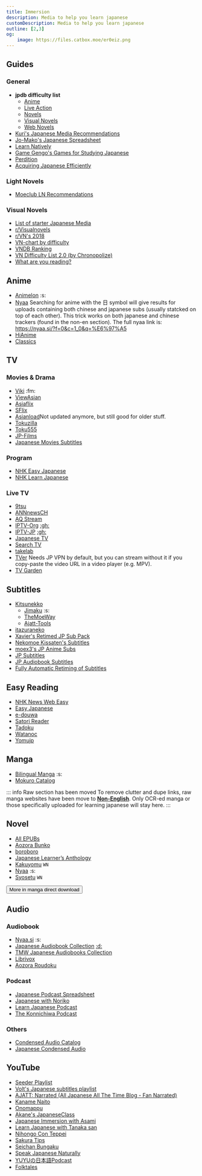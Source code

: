 ```yaml
---
title: Immersion
description: Media to help you learn japanese
customDescription: Media to help you learn japanese
outline: [2,3]
og:
    image: https://files.catbox.moe/er0eiz.png
---
```


<GradientCard title="Immersion" description="Media to help you learn japanese" theme="turquoise" variant="thin"/>


## Guides

### General

- **jpdb difficulty list**
  - [Anime](https://jpdb.io/anime-difficulty-list)
  - [Live Action](https://jpdb.io/live-action-difficulty-list)
  - [Novels](https://jpdb.io/novel-difficulty-list)
  - [Visual Novels](https://jpdb.io/visual-novel-difficulty-list)
  - [Web Novels](https://jpdb.io/web-novel-difficulty-list)
- [Kuri's Japanese Media Recommendations](https://docs.google.com/spreadsheets/d/1w42HEKEu2AzZg9K7PI0ma9ICmr2qYEKQ9IF4XxFSnQU/edit#gid=1019246469)
- [Jo-Mako's Japanese Spreadsheet](https://docs.google.com/spreadsheets/d/1ukDIWSkh_xvpppPbgs1nUR2kaEwFaWlsJgZUlb9LuTs/edit#gid=822742203)
- [Learn Natively](https://learnnatively.com/)
- [Game Gengo's Games for Studying Japanese](https://docs.google.com/spreadsheets/u/0/d/14TKRFvnDmBsgfxCJzkaNKTKmx4qDcsv7QSmfyzIKxQ4/htmlview#gid=0)
- [Perdition](https://perdition-japanese.github.io/posts/how-to-study-japanese/#step-1-h--immersion-optional)
- [Acquiring Japanese Efficiently](https://docs.google.com/document/d/1LH82FjsCqCgp6-TFqUcS_EB15V7sx7O1VCjREp6Lexw/edit#heading=h.ct5zhbvvh3b8)

### Light Novels
- [Moeclub LN Recommendations](https://bookmeter.com/users/1313898/)

### Visual Novels
- [List of starter Japanese Media](https://docs.google.com/document/u/1/d/1KnyyDt7jimEz-dgeMSKymRaT2r3QKBPm9AzqZ6oUWAs/pub)
- [r/Visualnovels](https://sites.google.com/view/rvisualnovels-recs/home)
- [r/VN's 2018](https://vnrecs.github.io/)
- [VN-chart by difficulty](https://anacreondjt.gitlab.io/vn-chart/)
- [VNDB Ranking](https://vndb.org/v?f=022gja3gja&s=34w)
- [VN Difficulty List 2.0 (by Chronopolize)](https://docs.google.com/spreadsheets/d/18vCgQHhBNBeRJdcTcyUi2Atq-nAapQW--33qrwl5Yfw/edit?gid=0#gid=0)
- [What are you reading?](https://some-guy.org/vnswayrarchive/recommendations)


## Anime
- [Animelon](https://animelon.com/) :s:
- [Nyaa](https://nyaa.si/) <tooltip>Searching for anime with the 日 symbol will give results for uploads containing both chinese and japanese subs (usually statcked on top of each other). This trick works on both japanese and chinese trackers (found in the non-en section). The full nyaa link is: https://nyaa.si/?f=0&c=1_0&q=%E6%97%A5</tooltip>
- [HiAnime](https://hianime.to/home)
- [Classics](https://animation.filmarchives.jp/index.html)


## TV

### Movies & Drama
- [Viki](https://www.viki.com/categories/country/japan/genre/all) :fm: <Badge type="info" text="JP Sub" />
- [ViewAsian](https://www.viewasian.org/)
- [Asiaflix](https://asiaflix.net/home)
- [SFlix](https://sflix2.to/home)
- [Asianload](https://embasic.pro/)<tooltip>Not updated anymore, but still good for older stuff.</tooltip>
- [Tokuzilla](https://tokuzilla.net/) <Badge type="info" text="2" link="https://tokuzl.net/" />
- [Toku555](https://toku555.com/)
- [JP-Films](https://jp-films.com/)
- [Japanese Movies Subtitles](https://github.com/eurusdagr/Japanese-Movies-Subtitles)

### Program
- [NHK Easy Japanese](https://www.nhk.or.jp/lesson/)
- [NHK Learn Japanese](https://www3.nhk.or.jp/nhkworld/en/ondemand/category/28/)

### Live TV
- [9tsu](https://9tsu.cc/) <Badge type="info" text="VOD" />
- [ANNnewsCH](https://www.youtube.com/@ANNnewsCH/)
- [AQ Stream](https://aqstream.com/jp)
- [IPTV-Org](https://iptv-org.github.io/) [:gh:](https://github.com/iptv-org/iptv) <Badge type="info" icon="i-material-symbols-download-2" text="JP" link="https://iptv-org.github.io/iptv/countries/jp.m3u" /> <Badge type="info" icon="i-material-symbols-download-2" text="JPN" link="https://iptv-org.github.io/iptv/languages/jpn.m3u" />
- [IPTV-JP](https://raw.githubusercontent.com/luongz/iptv-jp/main/jp.m3u) [:gh:](https://github.com//luongz/iptv-jp/)
- [Japanese TV](https://mov3.co/)
- [Search TV](https://searchtv.net/)
- [takelab](https://github.com/take2560/takelab)
- [TVer](https://tver.jp/) <tooltip>Needs JP VPN by default, but you can stream without it if you copy-paste the video URL in a video player (e.g. MPV).</tooltip>
- [TV Garden](https://tv.garden/jp)

## Subtitles
- [Kitsunekko](https://kitsunekko.net/)
  - [Jimaku](https://jimaku.cc/) :s:
  - [TheMoeWay](https://learnjapanese.moe/kitsubackup.html#/ja)
  - [Ajatt-Tools](https://github.com/Ajatt-Tools/kitsunekko-mirror)
- [itazuraneko](https://djtguide.github.io/library/sub)
- [Xavier's Retimed JP Sub Pack](https://rentry.org/wotadirect)
- [Nekomoe Kissaten's Subtitles](https://github.com/Nekomoekissaten-SUB/Nekomoekissaten-Storage)
- [moex3's JP Anime Subs](https://github.com/moex3/random_jp_anime_subs)
- [JP Subtitles](https://github.com/Matchoo95/JP-Subtitles)
- [JP Audiobook Subtitles](https://github.com/ym1234/JPAudiobookSubtitles)
- [Fully Automatic Retiming of Subtitles](https://youtu.be/x0h3ooBHrpk)


## Easy Reading

- [NHK News Web Easy](https://www3.nhk.or.jp/news/easy/)
- [Easy Japanese](https://easyjapanese.net/)
- [e-douwa](https://www.e-douwa.com/)
- [Satori Reader](https://www.satorireader.com/)
- [Tadoku](https://tadoku.org/japanese/)
- [Watanoc](https://watanoc.com/)
- [Yomujp](https://yomujp.com/)


## Manga

- [Bilingual Manga](https://bilingualmanga.org/) :s: <Badge type="tip" text="Backup" link="https://github.com/B-M-dev/Bilingual_Manga-home-" />
- [Mokuro Catalog](https://catalog.mokuro.moe/) <Badge type="tip" text="Nyaa" link="https://nyaa.si/view/1883088" />

::: info Raw section has been moved
To remove clutter and dupe links, raw manga websites have been move to [**Non-English**](/nonen#japanese). Only OCR-ed manga or those specifically uploaded for learning japanese will stay here.
:::

## Novel
- [All EPUBs](https://boroboro.neocities.org/listfullepub)
- [Aozora Bunko](https://www.aozora.gr.jp/)
- [boroboro](https://boroboro.neocities.org/)
- [Japanese Learner’s Anthology](https://rentry.org/wotadirect) 
- [Kakuyomu](https://kakuyomu.jp/) `WN`
- [Nyaa](https://nyaa.si/?f=0&c=3_3&q=) :s:
- [Syosetu](https://syosetu.com/) `WN`

<Button icon="i-mdi-lightbulb-alert-outline" link="/nonen#japanese" >More in manga direct download</Button>

## Audio

### Audiobook
- [Nyaa.si](https://nyaa.si/) :s:
- [Japanese Audiobook Collection](https://core6000.neocities.org/audio/) [:d:](https://discord.gg/nhqjydaR8j)
- [TMW Japanese Audiobooks Collection](https://rentry.org/wotadirect)
- [Librivox](https://librivox.org/)
- [Aozora Roudoku](https://aozoraroudoku.jp/index.html)

### Podcast
- [Japanese Podcast Spreadsheet](https://docs.google.com/spreadsheets/d/17P2dBQHnBnHcG3ua_24IO6sP9RDC-5b3WHV9Ri2N5qU/edit#gid=0)
- [Japanese with Noriko](https://www.japanesewithnoriko.com/)
- [Learn Japanese Podcast](https://learnjapanesepod.com/)
- [The Konnichiwa Podcast](https://konnichiwapodcast.podbean.com/)

### Others
- [Condensed Audio Catalog](https://condensedaudiocatalog.com/)
- [Japanese Condensed Audio](https://mega.nz/folder/8HhhWDyJ#SHw5xsYxyhWUX536UcqkeQ) <Badge type="tip" text="2" link="https://mega.nz/folder/N4d3STJC#w3wPPgk9UgD6qE_UvjtB8Q" />


## YouTube
- [Seeder Playlist](https://zenith-raincoat-5cf.notion.site/Japanese-Seeder-Playlist-15fc740a87d843a2a2a5f36a913af551)
- [Volt's Japanese subtitles playlist](https://www.youtube.com/playlist?list=PLiPR3922q7iAsSm2EsQVMou0kCVavNR2c)
- [AJATT: Narrated (All Japanese All The Time Blog - Fan Narrated)](https://www.youtube.com/playlist?list=PLmPxwS02_wYP0Y7kprP9ZzLhlZjRSAHWv)
- [Kaname Naito](https://www.youtube.com/@kanamenaito)
- [Onomappu](https://www.youtube.com/@Onomappu/)
- [Akane's JapaneseClass](https://www.youtube.com/@Akane-JapaneseClass)
- [Japanese Immersion with Asami](https://www.youtube.com/@japaneseimmersionwithasami4249)
- [Learn Japanese with Tanaka san](https://www.youtube.com/@japanese_tanakasan)
- [Nihongo Con Teppei](https://www.youtube.com/@nihongoconteppei/)
- [Sakura Tips](https://www.youtube.com/@SAKURATIPS)
- [Seichan Bungaku](https://www.youtube.com/@seichan_bungaku/featured)
- [Speak Japanese Naturally](https://www.youtube.com/@SpeakJapaneseNaturally)
- [YUYUの日本語Podcast](https://www.youtube.com/@yuyunihongopodcast)
- [Folktales](https://www.youtube.com/playlist?list=PL1DnK3_eexijBUgFRq9Vlc1mW3gQv6gPf) <Badge type="tip" text="2" link="https://www.youtube.com/playlist?list=PL1DnK3_eexigbTRh6rIZIIY8MJfvnlw9Q" />
